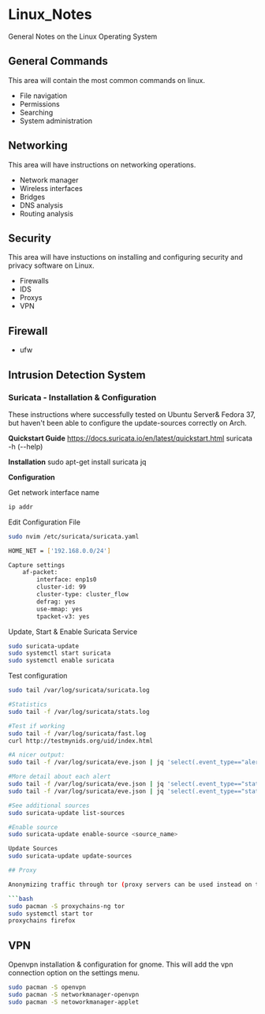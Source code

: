 # Linux_Notes 

General Notes on the Linux Operating System

## General Commands

This area will contain the most common commands on linux.

* File navigation
* Permissions
* Searching
* System administration

## Networking

This area will have instructions on networking operations.

* Network manager
* Wireless interfaces
* Bridges
* DNS analysis
* Routing analysis

## Security

This area will have instuctions on installing and configuring security and privacy software on Linux.

* Firewalls
* IDS
* Proxys
* VPN

## Firewall
* ufw

## Intrusion Detection System

### Suricata - Installation & Configuration

These instructions where successfully tested on Ubuntu Server& Fedora 37, but haven't been able to configure the update-sources correctly on Arch.

**Quickstart Guide**
https://docs.suricata.io/en/latest/quickstart.html
suricata -h (--help)

**Installation**
sudo apt-get install suricata jq

**Configuration**

Get network interface name
```bash
ip addr
```

Edit Configuration File
```bash
sudo nvim /etc/suricata/suricata.yaml

HOME_NET = ['192.168.0.0/24']

Capture settings
	af-packet:
		interface: enp1s0
		cluster-id: 99
		cluster-type: cluster_flow
		defrag: yes
		use-mmap: yes
		tpacket-v3: yes
```

Update, Start & Enable Suricata Service
```bash
sudo suricata-update
sudo systemctl start suricata
sudo systemctl enable suricata
```

Test configuration
```bash
sudo tail /var/log/suricata/suricata.log

#Statistics
sudo tail -f /var/log/suricata/stats.log

#Test if working
sudo tail -f /var/log/suricata/fast.log
curl http://testmynids.org/uid/index.html

#A nicer output:
sudo tail -f /var/log/suricata/eve.json | jq 'select(.event_type=="alert")'

#More detail about each alert
sudo tail -f /var/log/suricata/eve.json | jq 'select(.event_type=="stats")|.stats.capture.kernel_packets'
sudo tail -f /var/log/suricata/eve.json | jq 'select(.event_type=="stats")'

#See additional sources
sudo suricata-update list-sources

#Enable source
sudo suricata-update enable-source <source_name>

Update Sources
sudo suricata-update update-sources

## Proxy

Anonymizing traffic through tor (proxy servers can be used instead on the configuration file.)

```bash
sudo pacman -S proxychains-ng tor
sudo systemctl start tor
proxychains firefox
```

## VPN

Openvpn installation & configuration for gnome. This will add the vpn connection option on the settings menu.

```bash
sudo pacman -S openvpn 
sudo pacman -S networkmanager-openvpn 
sudo pacman -S netoworkmanager-applet 
```
